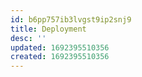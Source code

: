 ```yaml
---
id: b6pp757ib3lvgst9ip2snj9
title: Deployment
desc: ''
updated: 1692395510356
created: 1692395510356
---
```


